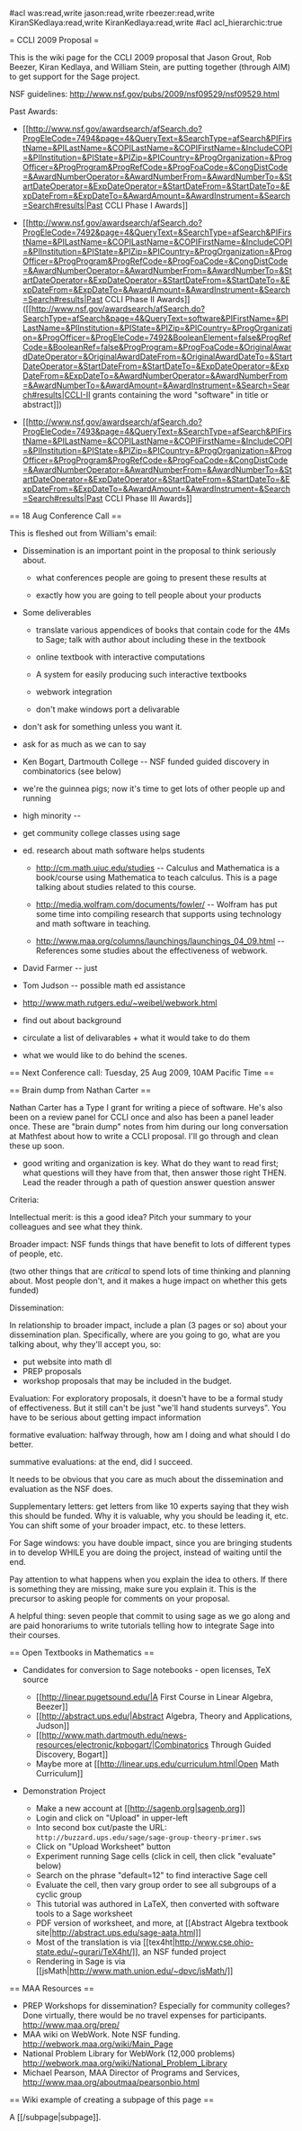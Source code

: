 #acl was:read,write jason:read,write rbeezer:read,write KiranSKedlaya:read,write KiranKedlaya:read,write
#acl acl_hierarchic:true

= CCLI 2009 Proposal =


This is the wiki page for the CCLI 2009 proposal that Jason Grout, Rob Beezer, Kiran Kedlaya, and William Stein, are putting together (through AIM) to get support for the Sage project. 

NSF guidelines: http://www.nsf.gov/pubs/2009/nsf09529/nsf09529.html

Past Awards:

  * [[http://www.nsf.gov/awardsearch/afSearch.do?ProgEleCode=7494&page=4&QueryText=&SearchType=afSearch&PIFirstName=&PILastName=&COPILastName=&COPIFirstName=&IncludeCOPI=&PIInstitution=&PIState=&PIZip=&PICountry=&ProgOrganization=&ProgOfficer=&ProgProgram&ProgRefCode=&ProgFoaCode=&CongDistCode=&AwardNumberOperator=&AwardNumberFrom=&AwardNumberTo=&StartDateOperator=&ExpDateOperator=&StartDateFrom=&StartDateTo=&ExpDateFrom=&ExpDateTo=&AwardAmount=&AwardInstrument=&Search=Search#results|Past CCLI Phase I Awards]]

  * [[http://www.nsf.gov/awardsearch/afSearch.do?ProgEleCode=7492&page=4&QueryText=&SearchType=afSearch&PIFirstName=&PILastName=&COPILastName=&COPIFirstName=&IncludeCOPI=&PIInstitution=&PIState=&PIZip=&PICountry=&ProgOrganization=&ProgOfficer=&ProgProgram&ProgRefCode=&ProgFoaCode=&CongDistCode=&AwardNumberOperator=&AwardNumberFrom=&AwardNumberTo=&StartDateOperator=&ExpDateOperator=&StartDateFrom=&StartDateTo=&ExpDateFrom=&ExpDateTo=&AwardAmount=&AwardInstrument=&Search=Search#results|Past CCLI Phase II Awards]] ([[http://www.nsf.gov/awardsearch/afSearch.do?SearchType=afSearch&page=4&QueryText=software&PIFirstName=&PILastName=&PIInstitution=&PIState=&PIZip=&PICountry=&ProgOrganization=&ProgOfficer=&ProgEleCode=7492&BooleanElement=false&ProgRefCode=&BooleanRef=false&ProgProgram=&ProgFoaCode=&OriginalAwardDateOperator=&OriginalAwardDateFrom=&OriginalAwardDateTo=&StartDateOperator=&StartDateFrom=&StartDateTo=&ExpDateOperator=&ExpDateFrom=&ExpDateTo=&AwardNumberOperator=&AwardNumberFrom=&AwardNumberTo=&AwardAmount=&AwardInstrument=&Search=Search#results|CCLI-II grants containing the word "software" in title or abstract]])

  * [[http://www.nsf.gov/awardsearch/afSearch.do?ProgEleCode=7493&page=4&QueryText=&SearchType=afSearch&PIFirstName=&PILastName=&COPILastName=&COPIFirstName=&IncludeCOPI=&PIInstitution=&PIState=&PIZip=&PICountry=&ProgOrganization=&ProgOfficer=&ProgProgram&ProgRefCode=&ProgFoaCode=&CongDistCode=&AwardNumberOperator=&AwardNumberFrom=&AwardNumberTo=&StartDateOperator=&ExpDateOperator=&StartDateFrom=&StartDateTo=&ExpDateFrom=&ExpDateTo=&AwardAmount=&AwardInstrument=&Search=Search#results|Past CCLI Phase III Awards]]



== 18 Aug Conference Call ==

This is fleshed out from William's email:

  * Dissemination is an important point in the proposal to think seriously about.
    * what conferences people are going to present these results at

    * exactly how you are going to tell people about your products

  * Some deliverables

    * translate various appendices of books that contain code for the 4Ms to Sage; talk with author about including these in the textbook

    * online textbook with interactive computations

    * A system for easily producing such interactive textbooks

    * webwork integration

    * don't make windows port a delivarable

  * don't ask for something unless you want it.

  * ask for as much as we can to say


  * Ken Bogart, Dartmouth College -- NSF funded guided discovery in combinatorics (see below)

  * we're the guinnea pigs; now it's time to get lots of other people up
  and running

  * high minority --

  * get community college classes using sage

  * ed. research about math software helps students

    * http://cm.math.uiuc.edu/studies -- Calculus and Mathematica is a book/course using Mathematica to teach calculus.  This is a page talking about studies related to this course.

    * http://media.wolfram.com/documents/fowler/  -- Wolfram has put some time into compiling research that supports using technology and math software in teaching.

    * http://www.maa.org/columns/launchings/launchings_04_09.html  -- References some studies about the effectiveness of webwork.

  * David Farmer -- just

  * Tom Judson -- possible math ed assistance

  * http://www.math.rutgers.edu/~weibel/webwork.html

  * find out about background

  * circulate a list of delivarables + what it would take to do them

  * what we would like to do behind the scenes.


== Next Conference call: Tuesday, 25 Aug 2009, 10AM Pacific Time ==


== Brain dump from Nathan Carter ==

Nathan Carter has a Type I grant for writing a piece of software.  He's also been on a review panel for CCLI once and also has been a panel leader once.  These are "brain dump" notes from him during our long conversation at Mathfest about how to write a CCLI proposal.  I'll go through and clean these up soon.

* good writing and organization is key.  What do they want to read first; what questions will they have from that, then answer those right THEN.  Lead the reader through a path of question answer question answer

Criteria:

Intellectual merit: is this a good idea?  Pitch your summary to your colleagues and see what they think.

Broader impact: NSF funds things that have benefit to lots of different types of people, etc.

(two other things that are *critical* to spend lots of time thinking and planning about.  Most people don't, and it makes a huge impact on whether this gets funded)

Dissemination:

In relationship to broader impact, include a plan (3 pages or so) about your dissemination plan.  Specifically, where are you going to go, what are you talking about, why they'll accept you, so:

* put website into math dl
* PREP proposals
* workshop proposals that may be included in the budget.

Evaluation:  For exploratory proposals, it doesn't have to be a formal study of effectiveness.  But it still can't be just "we'll hand students surveys".  You have to be serious about getting impact information

formative evaluation: halfway through, how am I doing and what should I do better.

summative evaluations: at the end, did I succeed.

It needs to be obvious that you care as much about the dissemination and evaluation as the NSF does.

Supplementary letters: get letters from like 10 experts saying that they wish this should be funded.  Why it is valuable, why you should be leading it, etc.  You can shift some of your broader impact, etc. to these letters.

For Sage windows: you have double impact, since you are bringing students in to develop WHILE you are doing the project, instead of waiting until the end.

Pay attention to what happens when you explain the idea to others.  If there is something they are missing, make sure you explain it.  This is the precursor to asking people for comments on your proposal.




A helpful thing: seven people that commit to using sage as we go along and are paid honorariums to write tutorials telling how to integrate Sage into their courses.


== Open Textbooks in Mathematics ==

 * Candidates for conversion to Sage notebooks - open licenses, TeX source
   * [[http://linear.pugetsound.edu/|A First Course in Linear Algebra, Beezer]]
   * [[http://abstract.ups.edu/|Abstract Algebra, Theory and Applications, Judson]]
   * [[http://www.math.dartmouth.edu/news-resources/electronic/kpbogart/|Combinatorics Through Guided Discovery, Bogart]]
   * Maybe more at [[http://linear.ups.edu/curriculum.html|Open Math Curriculum]]

 * Demonstration Project
   * Make a new account at [[http://sagenb.org|sagenb.org]]
   * Login and click on "Upload" in upper-left
   * Into second box cut/paste the URL:  `http://buzzard.ups.edu/sage/sage-group-theory-primer.sws`
   * Click on "Upload Worksheet" button
   * Experiment running Sage cells (click in cell, then click "evaluate" below)
   * Search on the phrase "default=12" to find interactive Sage cell
   * Evaluate the cell, then vary group order to see all subgroups of a cyclic group
   * This tutorial was authored in LaTeX, then converted with software tools to a Sage worksheet
   * PDF version of worksheet, and more, at [[Abstract Algebra textbook site|http://abstract.ups.edu/sage-aata.html]]
   * Most of the translation is via [[tex4ht|http://www.cse.ohio-state.edu/~gurari/TeX4ht/]], an NSF funded project
   * Rendering in Sage is via [[jsMath|http://www.math.union.edu/~dpvc/jsMath/]]

== MAA Resources ==

 * PREP Workshops for dissemination? Especially for community colleges?  Done virtually, there would be no travel expenses for participants.  http://www.maa.org/prep/
 * MAA wiki on WebWork.  Note NSF funding.  http://webwork.maa.org/wiki/Main_Page
 * National Problem Library for WebWork (12,000 problems)  http://webwork.maa.org/wiki/National_Problem_Library
 * Michael Pearson, MAA Director of Programs and Services, http://www.maa.org/aboutmaa/pearsonbio.html

== Wiki example of creating a subpage of this page ==

A [[/subpage|subpage]].
